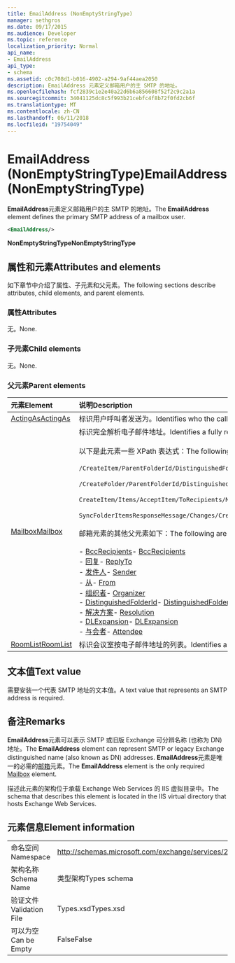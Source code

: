 ```yaml
---
title: EmailAddress (NonEmptyStringType)
manager: sethgros
ms.date: 09/17/2015
ms.audience: Developer
ms.topic: reference
localization_priority: Normal
api_name:
- EmailAddress
api_type:
- schema
ms.assetid: c0c708d1-b016-4902-a294-9af44aea2050
description: EmailAddress 元素定义邮箱用户的主 SMTP 的地址。
ms.openlocfilehash: fcf2839c1e2e40a22d6b6a856608f52f2c9c2a1a
ms.sourcegitcommit: 34041125dc8c5f993b21cebfc4f8b72f0fd2cb6f
ms.translationtype: MT
ms.contentlocale: zh-CN
ms.lasthandoff: 06/11/2018
ms.locfileid: "19754049"
---
```

# <a name="emailaddress-nonemptystringtype"></a><span data-ttu-id="214d1-103">EmailAddress (NonEmptyStringType)</span><span class="sxs-lookup"><span data-stu-id="214d1-103">EmailAddress (NonEmptyStringType)</span></span>

<span data-ttu-id="214d1-104">**EmailAddress**元素定义邮箱用户的主 SMTP 的地址。</span><span class="sxs-lookup"><span data-stu-id="214d1-104">The **EmailAddress** element defines the primary SMTP address of a mailbox user.</span></span> 
  
```XML
<EmailAddress/>
```

 <span data-ttu-id="214d1-105">**NonEmptyStringType**</span><span class="sxs-lookup"><span data-stu-id="214d1-105">**NonEmptyStringType**</span></span>
## <a name="attributes-and-elements"></a><span data-ttu-id="214d1-106">属性和元素</span><span class="sxs-lookup"><span data-stu-id="214d1-106">Attributes and elements</span></span>

<span data-ttu-id="214d1-107">如下章节中介绍了属性、子元素和父元素。</span><span class="sxs-lookup"><span data-stu-id="214d1-107">The following sections describe attributes, child elements, and parent elements.</span></span>
  
### <a name="attributes"></a><span data-ttu-id="214d1-108">属性</span><span class="sxs-lookup"><span data-stu-id="214d1-108">Attributes</span></span>

<span data-ttu-id="214d1-109">无。</span><span class="sxs-lookup"><span data-stu-id="214d1-109">None.</span></span>
  
### <a name="child-elements"></a><span data-ttu-id="214d1-110">子元素</span><span class="sxs-lookup"><span data-stu-id="214d1-110">Child elements</span></span>

<span data-ttu-id="214d1-111">无。</span><span class="sxs-lookup"><span data-stu-id="214d1-111">None.</span></span>
  
### <a name="parent-elements"></a><span data-ttu-id="214d1-112">父元素</span><span class="sxs-lookup"><span data-stu-id="214d1-112">Parent elements</span></span>

|<span data-ttu-id="214d1-113">**元素**</span><span class="sxs-lookup"><span data-stu-id="214d1-113">**Element**</span></span>|<span data-ttu-id="214d1-114">**说明**</span><span class="sxs-lookup"><span data-stu-id="214d1-114">**Description**</span></span>|
|:-----|:-----|
|[<span data-ttu-id="214d1-115">ActingAs</span><span class="sxs-lookup"><span data-stu-id="214d1-115">ActingAs</span></span>](actingas.md) <br/> |<span data-ttu-id="214d1-116">标识用户呼叫者发送为。</span><span class="sxs-lookup"><span data-stu-id="214d1-116">Identifies who the caller is sending as.</span></span>  <br/> |
|[<span data-ttu-id="214d1-117">Mailbox</span><span class="sxs-lookup"><span data-stu-id="214d1-117">Mailbox</span></span>](mailbox.md) <br/> | <span data-ttu-id="214d1-118">标识完全解析电子邮件地址。</span><span class="sxs-lookup"><span data-stu-id="214d1-118">Identifies a fully resolved e-mail address.</span></span>  <br/><br/><span data-ttu-id="214d1-119">以下是此元素一些 XPath 表达式：</span><span class="sxs-lookup"><span data-stu-id="214d1-119">The following are some XPath expressions to this element:</span></span><br/><br/>`/CreateItem/ParentFolderId/DistinguishedFolderId/Mailbox`<br/><br/>`/CreateFolder/ParentFolderId/DistinguishedFolderId/Mailbox`<br/><br/>`CreateItem/Items/AcceptItem/ToRecipients/Mailbox`<br/><br/>`SyncFolderItemsResponseMessage/Changes/Create/CalendarItem/ConflictingMeetings/AcceptItem/CcRecipients/Mailbox`<br/><br/><span data-ttu-id="214d1-120">邮箱元素的其他父元素如下：</span><span class="sxs-lookup"><span data-stu-id="214d1-120">The following are additional parent elements of the Mailbox element:</span></span><br/><br/><span data-ttu-id="214d1-121">- [BccRecipients](bccrecipients.md)</span><span class="sxs-lookup"><span data-stu-id="214d1-121">- [BccRecipients](bccrecipients.md)</span></span> <br/><span data-ttu-id="214d1-122">- [回复](replyto.md)</span><span class="sxs-lookup"><span data-stu-id="214d1-122">- [ReplyTo](replyto.md)</span></span> <br/><span data-ttu-id="214d1-123">- [发件人](sender.md)</span><span class="sxs-lookup"><span data-stu-id="214d1-123">- [Sender](sender.md)</span></span> <br/><span data-ttu-id="214d1-124">- [从](from.md)</span><span class="sxs-lookup"><span data-stu-id="214d1-124">- [From](from.md)</span></span> <br/><span data-ttu-id="214d1-125">- [组织者](organizer.md)</span><span class="sxs-lookup"><span data-stu-id="214d1-125">- [Organizer](organizer.md)</span></span> <br/><span data-ttu-id="214d1-126">- [DistinguishedFolderId](distinguishedfolderid.md)</span><span class="sxs-lookup"><span data-stu-id="214d1-126">- [DistinguishedFolderId](distinguishedfolderid.md)</span></span> <br/><span data-ttu-id="214d1-127">- [解决方案](resolution.md)</span><span class="sxs-lookup"><span data-stu-id="214d1-127">- [Resolution](resolution.md)</span></span> <br/><span data-ttu-id="214d1-128">- [DLExpansion](dlexpansion.md)</span><span class="sxs-lookup"><span data-stu-id="214d1-128">- [DLExpansion](dlexpansion.md)</span></span> <br/><span data-ttu-id="214d1-129">- [与会者](attendee.md)</span><span class="sxs-lookup"><span data-stu-id="214d1-129">- [Attendee](attendee.md)</span></span> <br/> |
|[<span data-ttu-id="214d1-130">RoomList</span><span class="sxs-lookup"><span data-stu-id="214d1-130">RoomList</span></span>](roomlist.md) <br/> |<span data-ttu-id="214d1-131">标识会议室按电子邮件地址的列表。</span><span class="sxs-lookup"><span data-stu-id="214d1-131">Identifies a list of meeting rooms by email address.</span></span>  <br/> |
   
## <a name="text-value"></a><span data-ttu-id="214d1-132">文本值</span><span class="sxs-lookup"><span data-stu-id="214d1-132">Text value</span></span>

<span data-ttu-id="214d1-133">需要安装一个代表 SMTP 地址的文本值。</span><span class="sxs-lookup"><span data-stu-id="214d1-133">A text value that represents an SMTP address is required.</span></span>
  
## <a name="remarks"></a><span data-ttu-id="214d1-134">备注</span><span class="sxs-lookup"><span data-stu-id="214d1-134">Remarks</span></span>

<span data-ttu-id="214d1-135">**EmailAddress**元素可以表示 SMTP 或旧版 Exchange 可分辨名称 (也称为 DN) 地址。</span><span class="sxs-lookup"><span data-stu-id="214d1-135">The **EmailAddress** element can represent SMTP or legacy Exchange distinguished name (also known as DN) addresses.</span></span> <span data-ttu-id="214d1-136">**EmailAddress**元素是唯一的必需的[邮箱](mailbox.md)元素。</span><span class="sxs-lookup"><span data-stu-id="214d1-136">The **EmailAddress** element is the only required [Mailbox](mailbox.md) element.</span></span> 
  
<span data-ttu-id="214d1-137">描述此元素的架构位于承载 Exchange Web Services 的 IIS 虚拟目录中。</span><span class="sxs-lookup"><span data-stu-id="214d1-137">The schema that describes this element is located in the IIS virtual directory that hosts Exchange Web Services.</span></span>
  
## <a name="element-information"></a><span data-ttu-id="214d1-138">元素信息</span><span class="sxs-lookup"><span data-stu-id="214d1-138">Element information</span></span>

|||
|:-----|:-----|
|<span data-ttu-id="214d1-139">命名空间</span><span class="sxs-lookup"><span data-stu-id="214d1-139">Namespace</span></span>  <br/> |http://schemas.microsoft.com/exchange/services/2006/types  <br/> |
|<span data-ttu-id="214d1-140">架构名称</span><span class="sxs-lookup"><span data-stu-id="214d1-140">Schema Name</span></span>  <br/> |<span data-ttu-id="214d1-141">类型架构</span><span class="sxs-lookup"><span data-stu-id="214d1-141">Types schema</span></span>  <br/> |
|<span data-ttu-id="214d1-142">验证文件</span><span class="sxs-lookup"><span data-stu-id="214d1-142">Validation File</span></span>  <br/> |<span data-ttu-id="214d1-143">Types.xsd</span><span class="sxs-lookup"><span data-stu-id="214d1-143">Types.xsd</span></span>  <br/> |
|<span data-ttu-id="214d1-144">可以为空</span><span class="sxs-lookup"><span data-stu-id="214d1-144">Can be Empty</span></span>  <br/> |<span data-ttu-id="214d1-145">False</span><span class="sxs-lookup"><span data-stu-id="214d1-145">False</span></span>  <br/> |
   

